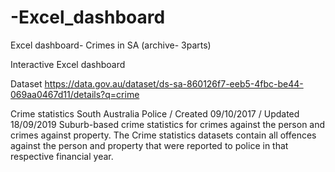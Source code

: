 # -Excel_dashboard
Excel dashboard- Crimes in SA  (archive- 3parts)

Interactive Excel dashboard

Dataset 
https://data.gov.au/dataset/ds-sa-860126f7-eeb5-4fbc-be44-069aa0467d11/details?q=crime

Crime statistics
South Australia Police / Created 09/10/2017  / Updated 18/09/2019
Suburb-based crime statistics for crimes against the person and crimes against property.
The Crime statistics datasets contain all offences against the person and property that were reported to 
police in that respective financial year. 
